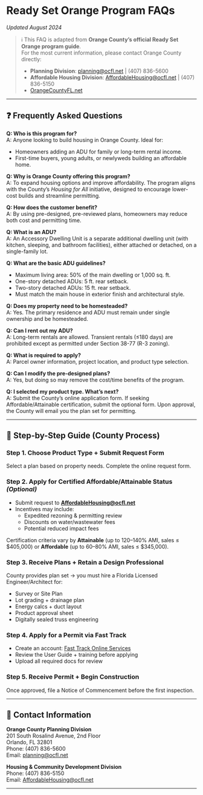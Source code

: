 # Ready Set Orange Program FAQs  
*Updated August 2024*  

> ℹ️ This FAQ is adapted from **Orange County’s official Ready Set Orange program guide**.  
> For the most current information, please contact Orange County directly:  
> - **Planning Division**: planning@ocfl.net | (407) 836-5600  
> - **Affordable Housing Division**: AffordableHousing@ocfl.net | (407) 836-5150  
> - [OrangeCountyFL.net](https://www.orangecountyfl.net)  

---

## ❓ Frequently Asked Questions

**Q: Who is this program for?**  
A: Anyone looking to build housing in Orange County. Ideal for:  
- Homeowners adding an ADU for family or long-term rental income.  
- First-time buyers, young adults, or newlyweds building an affordable home.  

**Q: Why is Orange County offering this program?**  
A: To expand housing options and improve affordability. The program aligns with the County’s *Housing for All* initiative, designed to encourage lower-cost builds and streamline permitting.  

**Q: How does the customer benefit?**  
A: By using pre-designed, pre-reviewed plans, homeowners may reduce both cost and permitting time.  

**Q: What is an ADU?**  
A: An Accessory Dwelling Unit is a separate additional dwelling unit (with kitchen, sleeping, and bathroom facilities), either attached or detached, on a single-family lot.  

**Q: What are the basic ADU guidelines?**  
- Maximum living area: 50% of the main dwelling or 1,000 sq. ft.  
- One-story detached ADUs: 5 ft. rear setback.  
- Two-story detached ADUs: 15 ft. rear setback.  
- Must match the main house in exterior finish and architectural style.  

**Q: Does my property need to be homesteaded?**  
A: Yes. The primary residence and ADU must remain under single ownership and be homesteaded.  

**Q: Can I rent out my ADU?**  
A: Long-term rentals are allowed. Transient rentals (≤180 days) are prohibited except as permitted under Section 38-77 (R-3 zoning).  

**Q: What is required to apply?**  
A: Parcel owner information, project location, and product type selection.  

**Q: Can I modify the pre-designed plans?**  
A: Yes, but doing so may remove the cost/time benefits of the program.  

**Q: I selected my product type. What’s next?**  
A: Submit the County’s online application form. If seeking Affordable/Attainable certification, submit the optional form. Upon approval, the County will email you the plan set for permitting.  

---

## 📝 Step-by-Step Guide (County Process)

### Step 1. Choose Product Type + Submit Request Form  
Select a plan based on property needs. Complete the online request form.  

### Step 2. Apply for Certified Affordable/Attainable Status *(Optional)*  
- Submit request to **AffordableHousing@ocfl.net**  
- Incentives may include:  
  - Expedited rezoning & permitting review  
  - Discounts on water/wastewater fees  
  - Potential reduced impact fees  

Certification criteria vary by **Attainable** (up to 120–140% AMI, sales ≤ $405,000) or **Affordable** (up to 60–80% AMI, sales ≤ $345,000).  

### Step 3. Receive Plans + Retain a Design Professional  
County provides plan set → you must hire a Florida Licensed Engineer/Architect for:  
- Survey or Site Plan  
- Lot grading + drainage plan  
- Energy calcs + duct layout  
- Product approval sheet  
- Digitally sealed truss engineering  

### Step 4. Apply for a Permit via Fast Track  
- Create an account: [Fast Track Online Services](https://fasttrack.ocfl.net)  
- Review the User Guide + training before applying  
- Upload all required docs for review  

### Step 5. Receive Permit + Begin Construction  
Once approved, file a Notice of Commencement before the first inspection.  

---

## 📍 Contact Information

**Orange County Planning Division**  
201 South Rosalind Avenue, 2nd Floor  
Orlando, FL 32801  
Phone: (407) 836-5600  
Email: planning@ocfl.net  

**Housing & Community Development Division**  
Phone: (407) 836-5150  
Email: AffordableHousing@ocfl.net  

---
